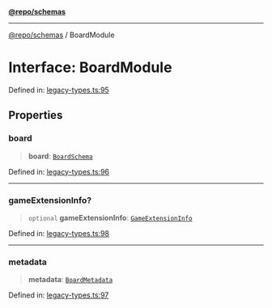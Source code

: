 [**@repo/schemas**](../README.md)

***

[@repo/schemas](../README.md) / BoardModule

# Interface: BoardModule

Defined in: [legacy-types.ts:95](https://github.com/alexqguo/drinking-board-game-v3/blob/4f4a12dcb42e0861ffa9f989554e8e3dfe2a43b8/packages/schemas/src/legacy-types.ts#L95)

## Properties

### board

> **board**: [`BoardSchema`](BoardSchema.md)

Defined in: [legacy-types.ts:96](https://github.com/alexqguo/drinking-board-game-v3/blob/4f4a12dcb42e0861ffa9f989554e8e3dfe2a43b8/packages/schemas/src/legacy-types.ts#L96)

***

### gameExtensionInfo?

> `optional` **gameExtensionInfo**: [`GameExtensionInfo`](GameExtensionInfo.md)

Defined in: [legacy-types.ts:98](https://github.com/alexqguo/drinking-board-game-v3/blob/4f4a12dcb42e0861ffa9f989554e8e3dfe2a43b8/packages/schemas/src/legacy-types.ts#L98)

***

### metadata

> **metadata**: [`BoardMetadata`](BoardMetadata.md)

Defined in: [legacy-types.ts:97](https://github.com/alexqguo/drinking-board-game-v3/blob/4f4a12dcb42e0861ffa9f989554e8e3dfe2a43b8/packages/schemas/src/legacy-types.ts#L97)
